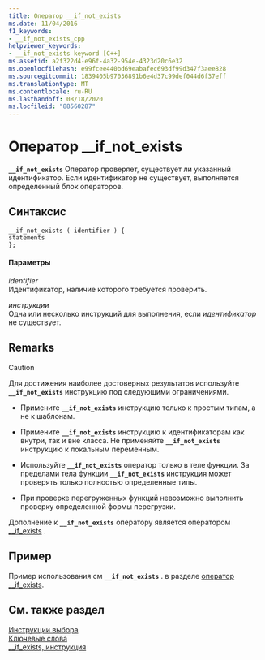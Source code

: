 ```yaml
---
title: Оператор __if_not_exists
ms.date: 11/04/2016
f1_keywords:
- __if_not_exists_cpp
helpviewer_keywords:
- __if_not_exists keyword [C++]
ms.assetid: a2f322d4-e96f-4a32-954e-4323d20c6e32
ms.openlocfilehash: e99fcee440bd69eabafec693df99d347f3aee828
ms.sourcegitcommit: 1839405b97036891b6e4d37c99def044d6f37eff
ms.translationtype: MT
ms.contentlocale: ru-RU
ms.lasthandoff: 08/18/2020
ms.locfileid: "88560287"
---
```

# <a name="__if_not_exists-statement"></a>Оператор __if_not_exists

**`__if_not_exists`** Оператор проверяет, существует ли указанный идентификатор. Если идентификатор не существует, выполняется определенный блок операторов.

## <a name="syntax"></a>Синтаксис

```
__if_not_exists ( identifier ) {
statements
};
```

#### <a name="parameters"></a>Параметры

*identifier*\
Идентификатор, наличие которого требуется проверить.

*инструкции*\
Одна или несколько инструкций для выполнения, если *идентификатор* не существует.

## <a name="remarks"></a>Remarks

> [!CAUTION]
> Для достижения наиболее достоверных результатов используйте **`__if_not_exists`** инструкцию под следующими ограничениями.

- Примените **`__if_not_exists`** инструкцию только к простым типам, а не к шаблонам.

- Примените **`__if_not_exists`** инструкцию к идентификаторам как внутри, так и вне класса. Не применяйте **`__if_not_exists`** инструкцию к локальным переменным.

- Используйте **`__if_not_exists`** оператор только в теле функции. За пределами тела функции **`__if_not_exists`** инструкция может проверять только полностью определенные типы.

- При проверке перегруженных функций невозможно выполнить проверку определенной формы перегрузки.

Дополнение к **`__if_not_exists`** оператору является оператором [__if_exists](../cpp/if-exists-statement.md) .

## <a name="example"></a>Пример

Пример использования см **`__if_not_exists`** . в разделе [оператор __if_exists](../cpp/if-exists-statement.md).

## <a name="see-also"></a>См. также раздел

[Инструкции выбора](../cpp/selection-statements-cpp.md)<br/>
[Ключевые слова](../cpp/keywords-cpp.md)<br/>
[__if_exists, инструкция](../cpp/if-exists-statement.md)
